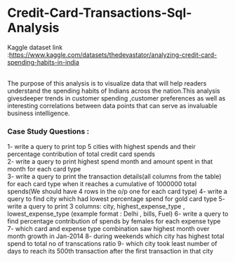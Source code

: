 # Credit-Card-Transactions-Sql-Analysis

Kaggle dataset link :https://www.kaggle.com/datasets/thedevastator/analyzing-credit-card-spending-habits-in-india


<br>
The purpose of this  analysis is to visualize data that will help readers understand the spending habits of Indians across the nation.This analysis givesdeeper trends in customer spending ,customer preferences as well as interesting correlations between data points that can serve as invaluable business intelligence. 

<br>

### Case Study Questions :
1- write a query to print top 5 cities with highest spends and their percentage contribution of total credit card spends <br>
2- write a query to print highest spend month and amount spent in that month for each card type<br>
3- write a query to print the transaction details(all columns from the table) for each card type when
it reaches a cumulative of 1000000 total spends(We should have 4 rows in the o/p one for each card type)
4- write a query to find city which had lowest percentage spend for gold card type
5- write a query to print 3 columns:  city, highest_expense_type , lowest_expense_type (example format : Delhi , bills, Fuel)
6- write a query to find percentage contribution of spends by females for each expense type
7- which card and expense type combination saw highest month over month growth in Jan-2014
8- during weekends which city has highest total spend to total no of transcations ratio 
9- which city took least number of days to reach its 500th transaction after the first transaction in that city

